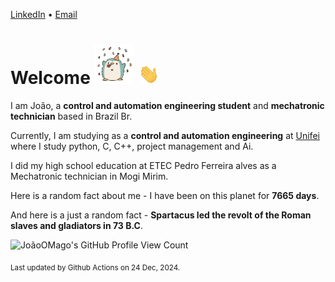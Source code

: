 [LinkedIn](https://www.linkedin.com/in/joão-pedro-gozzoli-b95641301/) &bull;
[Email](joaopedrogozzoli@gmail.com)

# Welcome <img src="happy.gif" height="64px" /> <img src="wave.gif" height="32px" />

I am João, a  **control and automation engineering student** and **mechatronic technician** based in Brazil Br.

Currently, I am studying as a **control and automation engineering** at [Unifei](https://unifei.edu.br) where I study python, C, C++, project management and Ai.

I did my high school education at ETEC Pedro Ferreira alves as a Mechatronic technician in Mogi Mirim.

Here is a random fact about me - I have been on this planet for **7665 days**.

And here is a just a random fact -  **Spartacus led the revolt of the Roman slaves and gladiators in 73 B.C**.

![JoãoOMago's GitHub Profile View Count](https://komarev.com/ghpvc/?username=JoaoOMago)

<sub>Last updated by Github Actions on 24 Dec, 2024.</sub>
